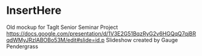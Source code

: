 # InsertHere
Old mockup for TagIt Senior Seminar Project
https://docs.google.com/presentation/d/1V3E2G51BqzRyG2v6HGQqQ7qjBRqdWMyJRzlABOBo53M/edit#slide=id.p Slideshow created by Gauge Pendergrass
